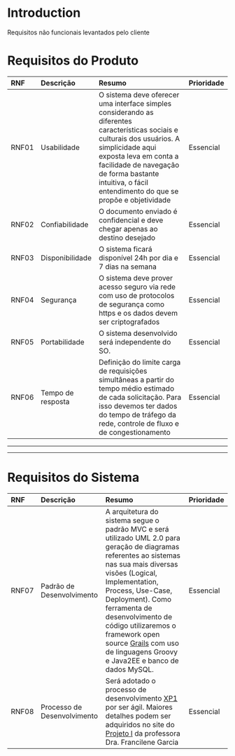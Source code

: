 # Introduction #

Requisitos não funcionais levantados pelo cliente


# Requisitos do Produto #

|RNF |Descrição |Resumo |Prioridade |
|:---|:---------|:------|:----------|
|RNF01 |Usabilidade |O sistema deve oferecer uma interface simples considerando as diferentes características sociais e culturais dos usuários. A simplicidade aqui exposta leva em conta a facilidade de navegação de forma bastante intuitiva, o fácil entendimento do que se propõe e objetividade |Essencial  |
|RNF02 |Confiabilidade |O documento enviado é confidencial e deve chegar apenas ao destino desejado|Essencial  |
|RNF03 |Disponibilidade |O sistema ficará disponível 24h por dia e 7 dias na semana |Essencial  |
|RNF04 |Segurança |O sistema deve prover acesso seguro via rede com uso de protocolos de segurança como https e os dados devem ser criptografados |Essencial  |
|RNF05 |Portabilidade |O sistema desenvolvido será independente do SO.|Essencial  |
|RNF06 |Tempo de resposta |Definição do limite carga de requisições simultâneas a partir do tempo médio estimado de cada solicitação. Para isso devemos ter dados do tempo de tráfego da rede, controle de fluxo e de congestionamento |Essencial  |


---


---


# Requisitos do Sistema #

|RNF |Descrição |Resumo |Prioridade |
|:---|:---------|:------|:----------|
|RNF07 |Padrão de Desenvolvimento |A arquitetura do sistema segue o padrão MVC e será utilizado UML 2.0 para geração de diagramas referentes ao sistemas nas sua mais diversas visões (Logical, Implementation, Process, Use-Case, Deployment). Como ferramenta de desenvolvimento de código utilizaremos o framework open source [Grails](http://www.grails.org/) com uso de linguagens Groovy e Java2EE e banco de dados MySQL.  |Essencial  |
|RNF08 |Processo de Desenvolvimento |Será adotado o processo de desenvolvimento [XP1](http://www.dsc.ufcg.edu.br/~jacques/cursos/2002.2/projii/xp1/xp1.html) por ser ágil. Maiores detalhes podem ser adquiridos no site do [Projeto I](http://www.dsc.ufcg.edu.br/~garcia/cursos/ProjetoI/) da professora Dra. Francilene Garcia  |Essencial  |